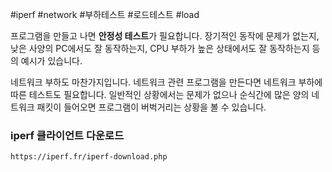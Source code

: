 #iperf #network #부하테스트 #로드테스트 #load

프로그램을 만들고 나면 **안정성 테스트**가 필요합니다. 장기적인 동작에 문제가 없는지, 낮은 사양의 PC에서도 잘 동작하는지, CPU 부하가 높은 상태에서도 잘 동작하는지 등의 예시가 있습니다.

네트워크 부하도 마찬가지입니다. 네트워크 관련 프로그램을 만든다면 네트워크 부하에 따른 테스트도 필요합니다. 일반적인 상황에서는 문제가 없으나 순식간에 많은 양의 네트워크 패킷이 들어오면 프로그램이 버벅거리는 상황을 볼 수 있습니다.

### iperf 클라이언트 다운로드

`https://iperf.fr/iperf-download.php`



